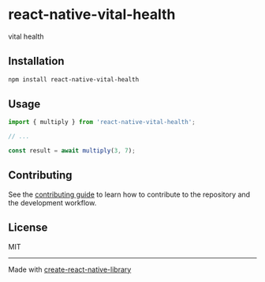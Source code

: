 # react-native-vital-health

vital health

## Installation

```sh
npm install react-native-vital-health
```

## Usage

```js
import { multiply } from 'react-native-vital-health';

// ...

const result = await multiply(3, 7);
```

## Contributing

See the [contributing guide](CONTRIBUTING.md) to learn how to contribute to the repository and the development workflow.

## License

MIT

---

Made with [create-react-native-library](https://github.com/callstack/react-native-builder-bob)

